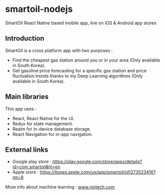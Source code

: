 # smartoil-nodejs
SmartOil React Native based mobile app, live on iOS &amp; Android app stores

## Introduction 
SmartOil is a cross platform app with two purposes : 
- Find the cheapest gas station around you or in your area (Only available in South Korea).
- Get gasoline price forecasting for a specific gas station and price fluctuation trends thanks to my Deep Learning algorithms (Only available in South Korea).

## Main libraries 
This app uses :
- React, React Native for the UI.
- Redux for state management.
- Realm for in-device database storage.
- React Navigation for in-app navigation.


## External links
- Google play store : https://play.google.com/store/apps/details?id=com.smartoil&hl=en
- Apple store : https://itunes.apple.com/us/app/smartoil/id1273523416?mt=8


More info about machine learning : www.nsjtech.com
